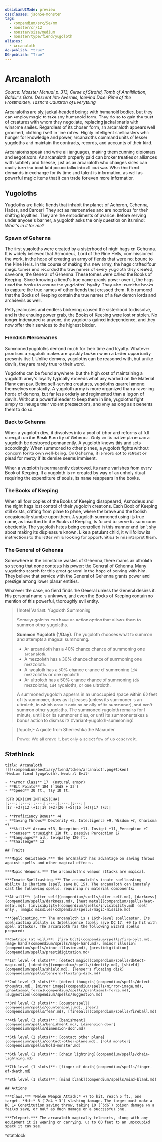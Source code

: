 ```yaml
---
obsidianUIMode: preview
cssclasses: json5e-monster
tags:
  - compendium/src/5e/mm
  - monster/cr/12
  - monster/size/medium
  - monster/type/fiend/yugoloth
aliases:
  - Arcanaloth
dg-publish: "true"
DG-publish: "True"
---
```

# Arcanaloth
*Source: Monster Manual p. 313, Curse of Strahd, Tomb of Annihilation, Baldur's Gate: Descent Into Avernus, Icewind Dale: Rime of the Frostmaiden, Tasha's Cauldron of Everything*  

Arcanaloths are sly, jackal-headed beings with humanoid bodies, but they can employ magic to take any humanoid form. They do so to gain the trust of creatures with whom they negotiate, replacing jackal snarls with winsome smiles. Regardless of its chosen form, an arcanaloth appears well groomed, clothing itself in fine robes. Highly intelligent spellcasters who hunger for knowledge and power, arcanaloths command units of lesser yugoloths and maintain the contracts, records, and accounts of their kind.

Arcanaloths speak and write all languages, making them cunning diplomats and negotiators. An arcanaloth properly paid can broker treaties or alliances with subtlety and finesse, just as an arcanaloth who changes sides can easily turn the best-laid peace talks into all-out war. What the fiend demands in exchange for its time and talent is information, as well as powerful magic items that it can trade for even more information.

## Yugoloths

Yugoloths are fickle fiends that inhabit the planes of Acheron, Gehenna, Hades, and Carceri. They act as mercenaries and are notorious for their shifting loyalties. They are the embodiments of avarice. Before serving under anyone's banner, a yugoloth asks the only question on its mind: *What's in it for me?*

### Spawn of Gehenna

The first yugoloths were created by a sisterhood of night hags on Gehenna. It is widely believed that Asmodeus, Lord of the Nine Hells, commissioned the work, in the hope of creating an army of fiends that were not bound to the Nine Hells. In the course of making this new army, the hags crafted four magic tomes and recorded the true names of every yugoloth they created, save one, the General of Gehenna. These tomes were called the Books of Keeping. Since knowing a fiend's true name grants power over it, the hags used the books to ensure the yugoloths' loyalty. They also used the books to capture the true names of other fiends that crossed them. It is rumored that the Books of Keeping contain the true names of a few demon lords and archdevils as well.

Petty jealousies and endless bickering caused the sisterhood to dissolve, and in the ensuing power grab, the Books of Keeping were lost or stolen. No longer indentured to anyone, the yugoloths gained independence, and they now offer their services to the highest bidder.

### Fiendish Mercenaries

Summoned yugoloths demand much for their time and loyalty. Whatever promises a yugoloth makes are quickly broken when a better opportunity presents itself. Unlike demons, yugoloths can be reasoned with, but unlike devils, they are rarely true to their word.

Yugoloths can be found anywhere, but the high cost of maintaining a yugoloth army's loyalty typically exceeds what any warlord on the Material Plane can pay. Being self-serving creatures, yugoloths quarrel among themselves constantly. A yugoloth army is more organized than a ravening horde of demons, but far less orderly and regimented than a legion of devils. Without a powerful leader to keep them in line, yugoloths fight simply to indulge their violent predilections, and only as long as it benefits them to do so.

### Back to Gehenna

When a yugoloth dies, it dissolves into a pool of ichor and reforms at full strength on the Bleak Eternity of Gehenna. Only on its native plane can a yugoloth be destroyed permanently. A yugoloth knows this and acts accordingly. When summoned to other planes, a yugoloth fights without concern for its own well-being. On Gehenna, it is more apt to retreat or plead for mercy if its demise seems imminent.

When a yugoloth is permanently destroyed, its name vanishes from every Book of Keeping. If a yugoloth is re-created by way of an unholy ritual requiring the expenditure of souls, its name reappears in the books.

### The Books of Keeping

When all four copies of the Books of Keeping disappeared, Asmodeus and the night hags lost control of their yugoloth creations. Each Book of Keeping still exists, drifting from plane to plane, where the brave and the foolish occasionally stumble upon them. A yugoloth summoned using its true name, as inscribed in the Books of Keeping, is forced to serve its summoner obediently. The yugoloth hates being controlled in this manner and isn't shy about making its displeasure known. Like a petulant child, it will follow its instructions to the letter while looking for opportunities to misinterpret them.

### The General of Gehenna

Somewhere in the brimstone wastes of Gehenna, there roams an ultroloth so strong that none contests his power: the General of Gehenna. Many yugoloths search for this great general in the hope of serving with him. They believe that service with the General of Gehenna grants power and prestige among lower planar entities.

Whatever the case, no fiend finds the General unless the General desires it. His personal name is unknown, and even the Books of Keeping contain no mention of this powerful, thoroughly evil entity.

> [!note] Variant: Yugoloth Summoning
> 
> Some yugoloths can have an action option that allows them to summon other yugoloths.
> 
> **Summon Yugoloth (1/Day).** The yugoloth chooses what to summon and attempts a magical summoning.
> 
> - An arcanaloth has a 40% chance chance of summoning one arcanaloth.  
> - A mezzoloth has a 30% chance chance of summoning one mezzoloth.  
> - A nycaloth has a 50% chance chance of summoning `1d4` mezzoloths or one nycaloth.  
> - An ultroloth has a 50% chance chance of summoning `1d6` mezzoloths, `1d4` nycaloths, or one ultroloth.  
> 
> A summoned yugoloth appears in an unoccupied space within 60 feet of its summoner, does as it pleases (unless its summoner is an ultroloth, in which case it acts as an ally of its summoner), and can't summon other yugoloths. The summoned yugoloth remains for l minute, until it or its summoner dies, or until its summoner takes a bonus action to dismiss it{ #variant-yugoloth-summoning}


> [!quote]- A quote from Shemeshka the Marauder  
> 
> Power. We all crave it, but only a select few of us deserve it.


## Statblock

```ad-statblock
title: Arcanaloth
![](compendium/bestiary/fiend/token/arcanaloth.png#token)
*Medium fiend (yugoloth), Neutral Evil*

- **Armor Class** 17  (natural armor)
- **Hit Points** 104 (`16d8 + 32`)
- **Speed** 30 ft., fly 30 ft.

|STR|DEX|CON|INT|WIS|CHA|
|:---:|:---:|:---:|:---:|:---:|:---:|
|17 (+3)|12 (+1)|14 (+2)|20 (+5)|16 (+3)|17 (+3)|

- **Proficiency Bonus** +4
- **Saving Throws** Dexterity +5, Intelligence +9, Wisdom +7, Charisma +7
- **Skills** Arcana +13, Deception +11, Insight +11, Perception +7
- **Senses** truesight 120 ft., passive Perception 17
- **Languages** all, telepathy 120 ft.
- **Challenge** 12

## Traits

***Magic Resistance.*** The arcanaloth has advantage on saving throws against spells and other magical effects.

***Magic Weapons.*** The arcanaloth's weapon attacks are magical.

***Innate Spellcasting.*** The arcanaloth's innate spellcasting ability is Charisma (spell save DC 15). The arcanaloth can innately cast the following spells, requiring no material components:

**At will**: [alter self](compendium/spells/alter-self.md), [darkness](compendium/spells/darkness.md), [heat metal](compendium/spells/heat-metal.md), [invisibility](compendium/spells/invisibility.md) (self only), [magic missile](compendium/spells/magic-missile.md)

***Spellcasting.*** The arcanaloth is a 16th-level spellcaster. Its spellcasting ability is Intelligence (spell save DC 17, +9 to hit with spell attacks). The arcanaloth has the following wizard spells prepared:

**Cantrips (at will)**: [fire bolt](compendium/spells/fire-bolt.md), [mage hand](compendium/spells/mage-hand.md), [minor illusion](compendium/spells/minor-illusion.md), [prestidigitation](compendium/spells/prestidigitation.md)

**1st level (4 slots)**: [detect magic](compendium/spells/detect-magic.md), [identify](compendium/spells/identify.md), [shield](compendium/spells/shield.md), [Tenser's floating disk](compendium/spells/tensers-floating-disk.md)

**2nd level (3 slots)**: [detect thoughts](compendium/spells/detect-thoughts.md), [mirror image](compendium/spells/mirror-image.md), [phantasmal force](compendium/spells/phantasmal-force.md), [suggestion](compendium/spells/suggestion.md)

**3rd level (3 slots)**: [counterspell](compendium/spells/counterspell.md), [fear](compendium/spells/fear.md), [fireball](compendium/spells/fireball.md)

**4th level (3 slots)**: [banishment](compendium/spells/banishment.md), [dimension door](compendium/spells/dimension-door.md)

**5th level (2 slots)**: [contact other plane](compendium/spells/contact-other-plane.md), [hold monster](compendium/spells/hold-monster.md)

**6th level (1 slots)**: [chain lightning](compendium/spells/chain-lightning.md)

**7th level (1 slots)**: [finger of death](compendium/spells/finger-of-death.md)

**8th level (1 slots)**: [mind blank](compendium/spells/mind-blank.md)

## Actions

***Claws.*** *Melee Weapon Attack:* +7 to hit, reach 5 ft., one target. *Hit:* 8 (`2d4 + 3`) slashing damage. The target must make a DC 14 Constitution saving throw, taking 10 (`3d6`) poison damage on a failed save, or half as much damage on a successful one.

***Teleport.*** The arcanaloth magically teleports, along with any equipment it is wearing or carrying, up to 60 feet to an unoccupied space it can see.
```
^statblock